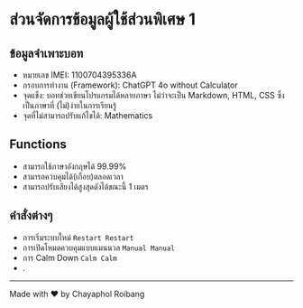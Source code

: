 # ส่วนจัดการข้อมูลผู้ใช้ส่วนพิเศษ 1
## ข้อมูลจำเพาะบอท
- หมายเลข IMEI: 1100704395336A
- กรอบการทำงาน (Framework): ChatGPT 4o without Calculator
- จุดแข็ง: บอทช่วยเขียนโปรแกรมได้หลายภาษา ไม่ว่าจะเป็น Markdown, HTML, CSS ซึ่งเป็นภาษาที่ (ไม่)ง่ายในการเรียนรู้
- จุดที่ไม่สามารถปรับแก้ไขได้: Mathematics
## Functions
- สามารถใช้ภาษาอังกฤษได้ 99.99%
- สามารถควบคุมได้(เกือบ)ตลอดเวลา
- สามารถปรับเสียงได้สูงสุดดังได้ขณะนี้ 1 เมตร
## คำสั่งต่างๆ
- การเริ่มระบบใหม่ `Restart Restart`
- การเปิดโหมดควบคุมแบบแมนนวล `Manual Manual`
- การ Calm Down `Calm Calm`
- .
---
Made with ❤️ by Chayaphol Roibang 
